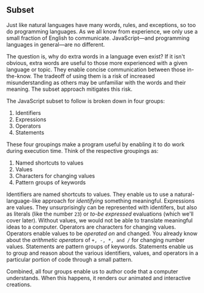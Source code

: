 ## Subset

Just like natural languages have many words, rules, and exceptions, so too do programming languages. As we all know from experience, we only use a small fraction of English to communicate. JavaScript—and programming languages in general—are no different. 

The question is, why do extra words in a language even exist? If it isn't obvious, extra words are useful to those more experienced with a given language or topic. They enable concise communication between those in-the-know. The tradeoff of using them is a risk of increased misunderstanding as others may be unfamiliar with the words and their meaning. The subset approach mitigates this risk.

The JavaScript subset to follow is broken down in four groups:
1. Identifiers
2. Expressions
3. Operators
4. Statements

These four groupings make a program useful by enabling it to do work during execution time. Think of the respective groupings as:
1. Named shortcuts to values
2. Values
3. Characters for changing values
4. Pattern groups of keywords

Identifiers are named shortcuts to values. They enable us to use a natural-language-like approach for *identifying* something meaningful. Expressions are values. They unsurprisingly can be represented with identifers, but also as literals (like the number `23`) or *to-be expressed* evaluations (which we'll cover later). Without values, we would not be able to translate meaningful ideas to a computer. Operators are characters for changing values. Operators enable values to be *operated on* and changed. You already know about the *arithmetic operators* of `+, -, *, and /` for changing number values. Statements are pattern groups of keywords. Statements enable us to group and reason about the various identifiers, values, and operators in a particular portion of code through a small pattern.

Combined, all four groups enable us to author code that a computer understands. When this happens, it renders our animated and interactive creations.
